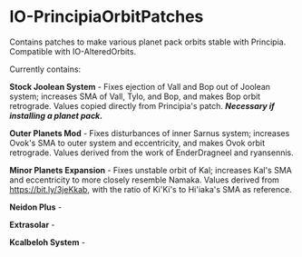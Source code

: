 # IO-PrincipiaOrbitPatches
Contains patches to make various planet pack orbits stable with Principia.
Compatible with IO-AlteredOrbits.

Currently contains:

  **Stock Joolean System** - Fixes ejection of Vall and Bop out of Joolean system; increases SMA of Vall, Tylo, and Bop, and makes Bop orbit retrograde. Values copied directly from Principia's patch.
    ***Necessary if installing a planet pack.***
    
  **Outer Planets Mod** - Fixes disturbances of inner Sarnus system; increases Ovok's SMA to outer system and eccentricity, and makes Ovok orbit retrograde. Values derived from the work of EnderDragneel and ryansennis.
    
  **Minor Planets Expansion** - Fixes unstable orbit of Kal; increases Kal's SMA and eccentricity to more closely resemble Namaka. Values derived from https://bit.ly/3jeKkab, with the ratio of Ki'Ki's to Hi'iaka's SMA as reference.

  **Neidon Plus** - 
  
  **Extrasolar** - 
  
  **Kcalbeloh System** - 
